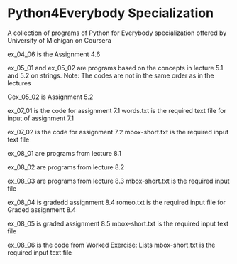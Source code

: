 # Python4Everybody Specialization
A collection of programs of  Python for Everybody specialization offered by University of Michigan on Coursera 

ex_04_06 is the Assignment 4.6

ex_05_01 and ex_05_02 are programs based on the concepts in lecture 5.1 and 5.2 on strings.
Note: The codes are not in the same order as in the lectures

Gex_05_02 is Assignment 5.2

ex_07_01 is the code for assignment 7.1
words.txt is the required text file for input of assignment 7.1

ex_07_02 is the code for assignment 7.2
mbox-short.txt is the required input text file

ex_08_01 are programs from lecture 8.1

ex_08_02 are programs from lecture 8.2

ex_08_03 are programs from lecture 8.3
mbox-short.txt is the required input file

ex_08_04 is gradedd assignment 8.4
romeo.txt is the required input file for Graded assignment 8.4

ex_08_05 is graded assignment 8.5
mbox-short.txt is the required input text file

ex_08_06 is the code from Worked Exercise: Lists
mbox-short.txt is the required input text file
